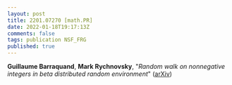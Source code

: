 ```yaml
---
layout: post
title: 2201.07270 [math.PR]
date: 2022-01-18T19:17:13Z
comments: false
tags: publication NSF_FRG
published: true
---
```


<b>Guillaume Barraquand</b>, <b>Mark Rychnovsky</b>, "<i>Random walk on nonnegative integers in beta distributed random  environment</i>" ([arXiv](http://arxiv.org/abs/2201.07270))
